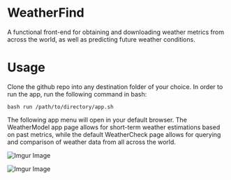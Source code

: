 # WeatherFind
A functional front-end for obtaining and downloading weather metrics from across the world, as well as predicting future weather conditions.

# Usage
Clone the github repo into any destination folder of your choice. In order to run the app, run the following command in bash:

    bash run /path/to/directory/app.sh

The following app menu will open in your default browser. The WeatherModel app page allows for short-term weather estimations based on past metrics, while the default WeatherCheck page allows for querying and comparison of weather data from all across the world.

![Imgur Image](https://imgur.com/bB3i5ll.jpg)

![Imgur Image](https://imgur.com/gallery/fvN3eut)
